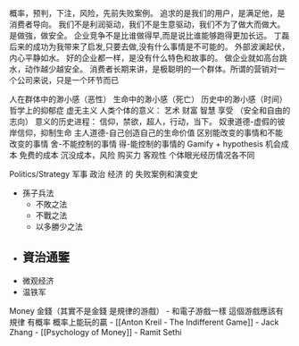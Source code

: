 概率，预判，下注，风险，先前失败案例。
追求的是我们的用户，是满足他，是消费者导向。
我们不是利润驱动，我们不是生意驱动，我们不为了做大而做大。是做強，做安全。
企业竞争不是比谁做得早,而是说比谁能够跑得更加长远。
丁磊后来的成功为我带来了启发,只要去做,没有什么事情是不可能的。
外部波澜起伏，内心平静如水。
好的企业都一样，是没有什么特色和故事的。
做企业就如高台跳水，动作越少越安全。
消费者长期来讲，是极聪明的一个群体。所谓的营销对一个公司来说，只是一个环节而已

人在群体中的渺小感（恶性） 生命中的渺小感（死亡） 历史中的渺小感（时间）
哲学上的抑郁症 虚无主义
人类个体的意义：  艺术  财富  智慧  享受 （安全和自由的志向）
意义的历史进程：  信仰，禁欲，超人，行动，当下。
奴隶道德-虚假的彼岸信仰，抑制生命  主人道德-自己创造自己的生命价值
区别能改变的事情和不能改变的事情
舍-不能控制的事情
得-能控制的事情的 Gamify + hypothesis
机会成本  免费的成本  沉没成本，风险 购买力 客观性 个体眼光经历情况各不同



Politics/Strategy 军事 政治 经济 的 失败案例和演变史
- 孫子兵法
	- 不敗之法
	- 不戰之法
	- 以多勝少之法
- 資治通鑒
	- 
- 微观经济
- 温铁军


Money 金錢（其實不是金錢 是規律的游戲）
	- 和電子游戲一樣 這個游戲應該有規律 有概率 概率上能玩的贏
	- [[Anton Kreil - The Indifferent Game]]
	- Jack Zhang
	- [[Psychology of Money]]
	- Ramit Sethi
